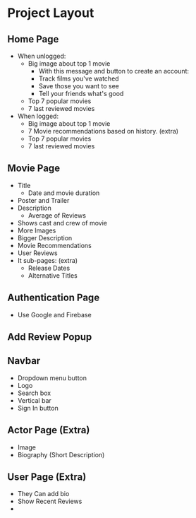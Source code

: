 # Project Layout

## Home Page
- When unlogged:
  - Big image about top 1 movie
    - With this message and button to create an account: 
    - Track films you've watched
    - Save those you want to see
    - Tell your friends what's good
  - Top 7 popular movies
  - 7 last reviewed movies
- When logged:
  - Big image about top 1 movie
  - 7 Movie recommendations based on history. (extra)
  - Top 7 popular movies
  - 7 last reviewed movies


## Movie Page
- Title 
  - Date and movie duration
- Poster and Trailer
- Description
  - Average of Reviews
- Shows cast and crew of movie
- More Images
- Bigger Description
- Movie Recommendations
- User Reviews
- It sub-pages: (extra)
  - Release Dates
  - Alternative Titles


## Authentication Page
- Use Google and Firebase

## Add Review Popup

## Navbar
- Dropdown menu button
- Logo
- Search box
- Vertical bar
- Sign In button

## Actor Page (Extra)
- Image
- Biography (Short Description)

## User Page (Extra)
- They Can add bio
- Show Recent Reviews
- 
